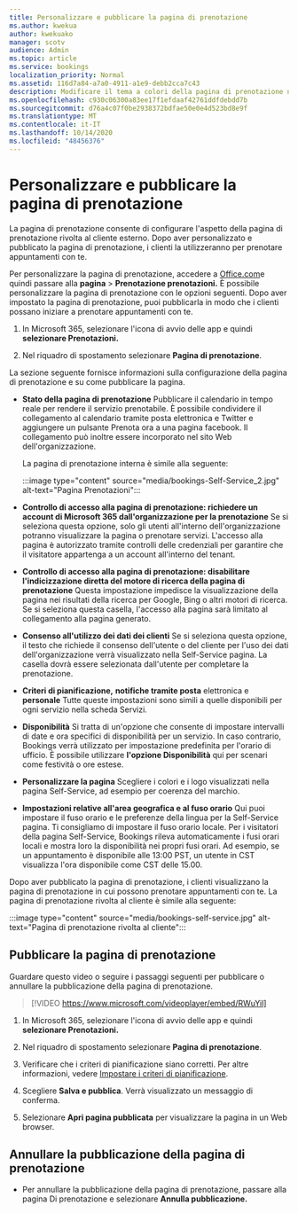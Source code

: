 ```yaml
---
title: Personalizzare e pubblicare la pagina di prenotazione
ms.author: kwekua
author: kwekuako
manager: scotv
audience: Admin
ms.topic: article
ms.service: bookings
localization_priority: Normal
ms.assetid: 116d7a84-a7a0-4911-a1e9-debb2cca7c43
description: Modificare il tema a colori della pagina di prenotazione nell'app Microsoft Bookings.
ms.openlocfilehash: c930c06300a83ee17f1efdaaf42761ddfdebdd7b
ms.sourcegitcommit: d76a4c07f0be2938372bdfae50e0e4d523bd8e9f
ms.translationtype: MT
ms.contentlocale: it-IT
ms.lasthandoff: 10/14/2020
ms.locfileid: "48456376"
---
```

# <a name="customize-and-publish-your-booking-page"></a>Personalizzare e pubblicare la pagina di prenotazione

La pagina di prenotazione consente di configurare l'aspetto della pagina di prenotazione rivolta al cliente esterno. Dopo aver personalizzato e pubblicato la pagina di prenotazione, i clienti la utilizzeranno per prenotare appuntamenti con te.

Per personalizzare la pagina di prenotazione, accedere a [Office.com](https://office.com)e quindi passare alla **pagina** \> **Prenotazione prenotazioni.** È possibile personalizzare la pagina di prenotazione con le opzioni seguenti. Dopo aver impostato la pagina di prenotazione, puoi pubblicarla in modo che i clienti possano iniziare a prenotare appuntamenti con te.

1. In Microsoft 365, selezionare l'icona di avvio delle app e quindi **selezionare Prenotazioni.**

2. Nel riquadro di spostamento selezionare **Pagina di prenotazione**.

La sezione seguente fornisce informazioni sulla configurazione della pagina di prenotazione e su come pubblicare la pagina.

- **Stato della pagina di prenotazione** Pubblicare il calendario in tempo reale per rendere il servizio prenotabile. È possibile condividere il collegamento al calendario tramite posta elettronica  e Twitter e aggiungere un pulsante Prenota ora a una pagina facebook. Il collegamento può inoltre essere incorporato nel sito Web dell'organizzazione.

    La pagina di prenotazione interna è simile alla seguente:

    :::image type="content" source="media/bookings-Self-Service_2.jpg" alt-text="Pagina Prenotazioni":::

- **Controllo di accesso alla pagina di prenotazione: richiedere un account di Microsoft 365 dall'organizzazione per la prenotazione**  Se si seleziona questa opzione, solo gli utenti all'interno dell'organizzazione potranno visualizzare la pagina o prenotare servizi. L'accesso alla pagina è autorizzato tramite controlli delle credenziali per garantire che il visitatore appartenga a un account all'interno del tenant.

- **Controllo di accesso alla pagina di prenotazione: disabilitare l'indicizzazione diretta del motore di ricerca della pagina di prenotazione** Questa impostazione impedisce la visualizzazione della pagina nei risultati della ricerca per Google, Bing o altri motori di ricerca. Se si seleziona questa casella, l'accesso alla pagina sarà limitato al collegamento alla pagina generato.

- **Consenso all'utilizzo dei dati dei clienti** Se si seleziona questa opzione, il testo che richiede il consenso dell'utente o del cliente per l'uso dei dati dell'organizzazione verrà visualizzato nella Self-Service pagina. La casella dovrà essere selezionata dall'utente per completare la prenotazione.

- **Criteri di pianificazione,** **notifiche tramite posta** elettronica e **personale** Tutte queste impostazioni sono simili a quelle disponibili per ogni servizio nella scheda Servizi.

- **Disponibilità** Si tratta di un'opzione che consente di impostare intervalli di date e ora specifici di disponibilità per un servizio. In caso contrario, Bookings verrà utilizzato per impostazione predefinita per l'orario di ufficio. È possibile utilizzare **l'opzione Disponibilità** qui per scenari come festività o ore estese.

- **Personalizzare la pagina** Scegliere i colori e i logo visualizzati nella pagina Self-Service, ad esempio per coerenza del marchio.

- **Impostazioni relative all'area geografica e al fuso orario** Qui puoi impostare il fuso orario e le preferenze della lingua per la Self-Service pagina. Ti consigliamo di impostare il fuso orario locale. Per i visitatori della pagina Self-Service, Bookings rileva automaticamente i fusi orari locali e mostra loro la disponibilità nei propri fusi orari. Ad esempio, se un appuntamento è disponibile alle 13:00 PST, un utente in CST visualizza l'ora disponibile come CST delle 15.00.

Dopo aver pubblicato la pagina di prenotazione, i clienti visualizzano la pagina di prenotazione in cui possono prenotare appuntamenti con te. La pagina di prenotazione rivolta al cliente è simile alla seguente:

:::image type="content" source="media/bookings-self-service.jpg" alt-text="Pagina di prenotazione rivolta al cliente":::

## <a name="publish-the-booking-page"></a>Pubblicare la pagina di prenotazione

Guardare questo video o seguire i passaggi seguenti per pubblicare o annullare la pubblicazione della pagina di prenotazione.

> [!VIDEO https://www.microsoft.com/videoplayer/embed/RWuYil]

1. In Microsoft 365, selezionare l'icona di avvio delle app e quindi **selezionare Prenotazioni.**

1. Nel riquadro di spostamento selezionare **Pagina di prenotazione**.

1. Verificare che i criteri di pianificazione siano corretti. Per altre informazioni, vedere [Impostare i criteri di pianificazione](set-scheduling-policies.md).

1. Scegliere **Salva e pubblica**. Verrà visualizzato un messaggio di conferma.

1. Selezionare **Apri pagina pubblicata** per visualizzare la pagina in un Web browser.

## <a name="unpublish-the-booking-page"></a>Annullare la pubblicazione della pagina di prenotazione

 - Per annullare la pubblicazione della pagina di prenotazione, passare alla pagina Di prenotazione e selezionare **Annulla pubblicazione.**
